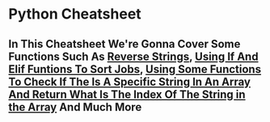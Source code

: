 # Python Cheatsheet
## In This Cheatsheet We're Gonna Cover Some Functions Such As [Reverse Strings](), [Using If And Elif Funtions To Sort Jobs](), [Using Some Functions To Check If The Is A Specific String In An Array And Return What Is The Index Of The String in the Array]() And Much More 
